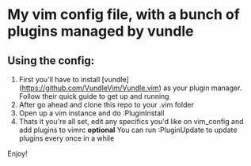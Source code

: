 # My vim config file, with a bunch of plugins managed by vundle

## Using the config:
1) First you'll have to install [vundle] (https://github.com/VundleVim/Vundle.vim) as your plugin manager. Follow their quick guide to get up and running
2) After go ahead and clone this repo to your .vim folder
3) Open up a vim instance and do :PluginInstall
4) Thats it you're all set, edit any specifics you'd like on vim_config and add plugins to vimrc
**optional** You can run :PluginUpdate to update plugins every once in a while

Enjoy!

